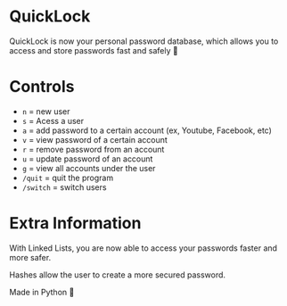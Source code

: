 # QuickLock
QuickLock is now your personal password database, which allows you to access and store passwords fast and safely 🔐


# Controls 
 - `n` = new user
 - `s` = Acess a user
 - `a` = add password to a certain account (ex, Youtube, Facebook, etc)
 - `v` = view password of a certain account 
 - `r` = remove password from an account 
 - `u` = update password of an account 
 - `g` = view all accounts under the user
 - `/quit` = quit the program 
 - `/switch` = switch users


# Extra Information 

With Linked Lists, you are now able to access your passwords faster and more safer. 

Hashes allow the user to create a more secured password. 

Made in Python 🐍
